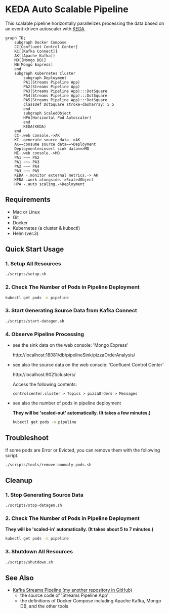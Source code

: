 # KEDA Auto Scalable Pipeline
This scalable pipeline horizontally parallelizes processing the data based on an event-driven autoscaler with [KEDA](https://keda.sh/).

```mermaid
graph TD;
    subgraph Docker Compose
    CC[Confluent Control Center]
    KC[[Kafka Connect]]
    AK([Apache Kafka])
    MD[(Mongo DB)]
    ME[Mongo Express]
    end
    subgraph Kubernetes Cluster
        subgraph Deployment
        PA1(Streams Pipeline App)
        PA2(Streams Pipeline App)
        PA3(Streams Pipeline App):::DotSquare
        PA4(Streams Pipeline App):::DotSquare
        PA5(Streams Pipeline App):::DotSquare
        classDef DotSquare stroke-dasharray: 5 5
        end
        subgraph ScaledObject
        HPA(Horizontal Pod Autoscaler)
        end
        KEDA(KEDA)
    end
    CC-.web console.->AK
    KC--generate source data-->AK
    AK==consume source data==>Deployment
    Deployment==insert sink data==>MD
    ME-.web console.->MD
    PA1 ~~~ PA2
    PA1 ~~~ PA3
    PA2 ~~~ PA4
    PA3 ~~~ PA5
    KEDA -.monitor external metrics.-> AK
    KEDA-.work alongside.->ScaledObject
    HPA -.auto scaling.->Deployment
```

## Requirements

- Mac or Linux
- Git
- Docker
- Kubernetes (a cluster & kubectl)
- Helm (ver.3)

## Quick Start Usage

### 1. Setup All Resources

```bash
./scripts/setup.sh
```

### 2. Check The Number of Pods in Pipeline Deployment

```bash
kubectl get pods -n pipeline
```

### 3. Start Generating Source Data from Kafka Connect

```bash
./scripts/start-datagen.sh
```

### 4. Observe Pipeline Processing

- see the sink data on the web console: 'Mongo Express'

    http://localhost:18081/db/pipelineSink/pizzaOrderAnalysis/

- see also the source data on the web console: 'Confluent Control Center'

    http://localhost:9021/clusters/

    Access the following contents:

    `controlcenter.cluster > Topics > pizzaOrders > Messages`

- see also the number of pods in pipeline deployment

    **They will be 'scaled-out' automatically. (It takes a few minutes.)**

    ```bash
    kubectl get pods -n pipeline
    ```

## Troubleshoot

If some pods are Error or Evicted, you can remove them with the following script.

```bash
./scripts/tools/remove-anomaly-pods.sh
```

## Cleanup

### 1. Stop Generating Source Data

```bash
./scripts/stop-datagen.sh
```

### 2. Check The Number of Pods in Pipeline Deployment

**They will be 'scaled-in' automatically. (It takes about 5 to 7 minutes.)**

```bash
kubectl get pods -n pipeline
```

### 3. Shutdown All Resources

```bash
./scripts/shutdown.sh
```

## See Also

- [Kafka Streams Pipeline (my another repository in GitHub)](https://github.com/ogi-iii/kafka-streams-pipeline)
    - the source code of 'Streams Pipeline App'
    - the definitions of Docker Compose including Apache Kafka, Mongo DB, and the other tools

